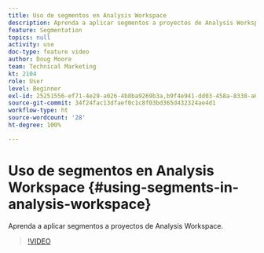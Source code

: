 ```yaml
---
title: Uso de segmentos en Analysis Workspace
description: Aprenda a aplicar segmentos a proyectos de Analysis Workspace.
feature: Segmentation
topics: null
activity: use
doc-type: feature video
author: Doug Moore
team: Technical Marketing
kt: 2104
role: User
level: Beginner
exl-id: 25251556-ef71-4e29-a026-4b8ba9269b3a,b9f4e941-dd03-458a-8338-a6a19244e588
source-git-commit: 34f24fac13dfaef0c1c8f03bd365d432324ae4d1
workflow-type: ht
source-wordcount: '28'
ht-degree: 100%

---
```


# Uso de segmentos en Analysis Workspace {#using-segments-in-analysis-workspace}

Aprenda a aplicar segmentos a proyectos de Analysis Workspace.

>[!VIDEO](https://video.tv.adobe.com/v/23977/?quality=12)
